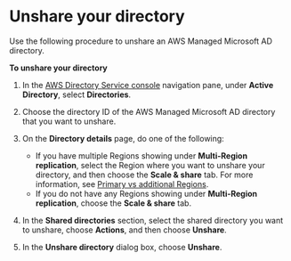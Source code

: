 # Unshare your directory<a name="ms_ad_directory_sharing_unshare"></a>

Use the following procedure to unshare an AWS Managed Microsoft AD directory\.

**To unshare your directory**

1. In the [AWS Directory Service console](https://console.aws.amazon.com/directoryservicev2/) navigation pane, under **Active Directory**, select **Directories**\.

1. Choose the directory ID of the AWS Managed Microsoft AD directory that you want to unshare\.

1. On the **Directory details** page, do one of the following:
   + If you have multiple Regions showing under **Multi\-Region replication**, select the Region where you want to unshare your directory, and then choose the **Scale & share** tab\. For more information, see [Primary vs additional Regions](multi-region-global-primary-additional.md)\.
   + If you do not have any Regions showing under **Multi\-Region replication**, choose the **Scale & share** tab\.

1. In the **Shared directories** section, select the shared directory you want to unshare, choose **Actions**, and then choose **Unshare**\.

1. In the **Unshare directory** dialog box, choose **Unshare**\.